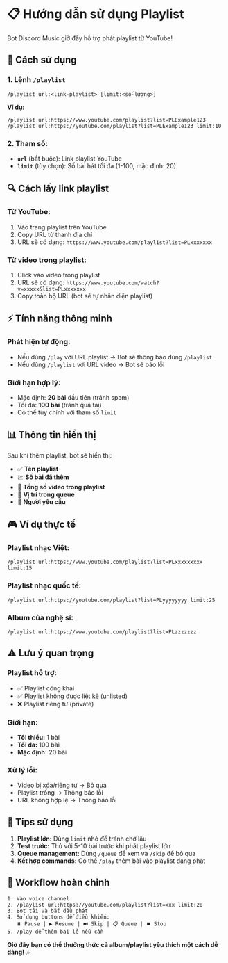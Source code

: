 # 📋 Hướng dẫn sử dụng Playlist

Bot Discord Music giờ đây hỗ trợ phát playlist từ YouTube!

## 🎵 Cách sử dụng

### 1. **Lệnh `/playlist`**
```
/playlist url:<link-playlist> [limit:<số-lượng>]
```

**Ví dụ:**
```
/playlist url:https://www.youtube.com/playlist?list=PLExample123
/playlist url:https://youtube.com/playlist?list=PLExample123 limit:10
```

### 2. **Tham số:**
- **`url`** (bắt buộc): Link playlist YouTube
- **`limit`** (tùy chọn): Số bài hát tối đa (1-100, mặc định: 20)

## 🔍 Cách lấy link playlist

### Từ YouTube:
1. Vào trang playlist trên YouTube
2. Copy URL từ thanh địa chỉ
3. URL sẽ có dạng: `https://www.youtube.com/playlist?list=PLxxxxxxx`

### Từ video trong playlist:
1. Click vào video trong playlist
2. URL sẽ có dạng: `https://www.youtube.com/watch?v=xxxxx&list=PLxxxxxxx`
3. Copy toàn bộ URL (bot sẽ tự nhận diện playlist)

## ⚡ Tính năng thông minh

### **Phát hiện tự động:**
- Nếu dùng `/play` với URL playlist → Bot sẽ thông báo dùng `/playlist`
- Nếu dùng `/playlist` với URL video → Bot sẽ báo lỗi

### **Giới hạn hợp lý:**
- Mặc định: **20 bài** đầu tiên (tránh spam)
- Tối đa: **100 bài** (tránh quá tải)
- Có thể tùy chỉnh với tham số `limit`

## 📊 Thông tin hiển thị

Sau khi thêm playlist, bot sẽ hiển thị:
- ✅ **Tên playlist**
- 📈 **Số bài đã thêm**
- 🎵 **Tổng số video trong playlist**
- 📍 **Vị trí trong queue**
- 👤 **Người yêu cầu**

## 🎮 Ví dụ thực tế

### **Playlist nhạc Việt:**
```
/playlist url:https://www.youtube.com/playlist?list=PLxxxxxxxxx limit:15
```

### **Playlist nhạc quốc tế:**
```
/playlist url:https://youtube.com/playlist?list=PLyyyyyyyy limit:25
```

### **Album của nghệ sĩ:**
```
/playlist url:https://www.youtube.com/playlist?list=PLzzzzzzz
```

## ⚠️ Lưu ý quan trọng

### **Playlist hỗ trợ:**
- ✅ Playlist công khai
- ✅ Playlist không được liệt kê (unlisted)
- ❌ Playlist riêng tư (private)

### **Giới hạn:**
- **Tối thiểu:** 1 bài
- **Tối đa:** 100 bài
- **Mặc định:** 20 bài

### **Xử lý lỗi:**
- Video bị xóa/riêng tư → Bỏ qua
- Playlist trống → Thông báo lỗi
- URL không hợp lệ → Thông báo lỗi

## 🎯 Tips sử dụng

1. **Playlist lớn:** Dùng `limit` nhỏ để tránh chờ lâu
2. **Test trước:** Thử với 5-10 bài trước khi phát playlist lớn
3. **Queue management:** Dùng `/queue` để xem và `/skip` để bỏ qua
4. **Kết hợp commands:** Có thể `/play` thêm bài vào playlist đang phát

## 🚀 Workflow hoàn chỉnh

```
1. Vào voice channel
2. /playlist url:https://youtube.com/playlist?list=xxx limit:20
3. Bot tải và bắt đầu phát
4. Sử dụng buttons để điều khiển:
   ⏸️ Pause | ▶️ Resume | ⏭️ Skip | 📋 Queue | ⏹️ Stop
5. /play để thêm bài lẻ nếu cần
```

**Giờ đây bạn có thể thưởng thức cả album/playlist yêu thích một cách dễ dàng!** 🎶
